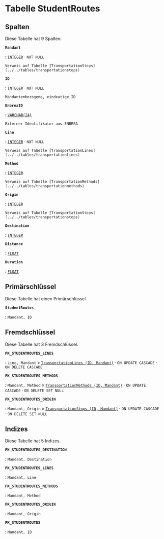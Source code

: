 # Tabelle **StudentRoutes**

## Spalten

Diese Tabelle hat 9 Spalten.

**`Mandant`**

:   [`INTEGER`](https://firebirdsql.org/file/documentation/html/en/refdocs/fblangref40/firebird-40-language-reference.html#fblangref40-datatypes-inttypes) · `NOT NULL`

    Verweis auf Tabelle [TransportationStops](../../tables/transportationstops)

**`ID`**

:   [`INTEGER`](https://firebirdsql.org/file/documentation/html/en/refdocs/fblangref40/firebird-40-language-reference.html#fblangref40-datatypes-inttypes) · `NOT NULL`

    Mandantenbezogene, eindeutige ID

**`EnbreaID`**

:   [`VARCHAR(24)`](https://firebirdsql.org/file/documentation/html/en/refdocs/fblangref40/firebird-40-language-reference.html#fblangref40-datatypes-chartypes)

    Externer Identifikator aus ENBREA

**`Line`**

:   [`INTEGER`](https://firebirdsql.org/file/documentation/html/en/refdocs/fblangref40/firebird-40-language-reference.html#fblangref40-datatypes-inttypes) · `NOT NULL`

    Verweis auf Tabelle [TransportationLines](../../tables/transportationlines)

**`Method`**

:   [`INTEGER`](https://firebirdsql.org/file/documentation/html/en/refdocs/fblangref40/firebird-40-language-reference.html#fblangref40-datatypes-inttypes)

    Verweis auf Tabelle [TransportationMethods](../../tables/transportationmethods)

**`Origin`**

:   [`INTEGER`](https://firebirdsql.org/file/documentation/html/en/refdocs/fblangref40/firebird-40-language-reference.html#fblangref40-datatypes-inttypes)

    Verweis auf Tabelle [TransportationStops](../../tables/transportationstops)

**`Destination`**

:   [`INTEGER`](https://firebirdsql.org/file/documentation/html/en/refdocs/fblangref40/firebird-40-language-reference.html#fblangref40-datatypes-inttypes)

**`Distance`**

:   [`FLOAT`](https://firebirdsql.org/file/documentation/html/en/refdocs/fblangref40/firebird-40-language-reference.html#fblangref40-datatypes-floattypes)

**`Duration`**

:   [`FLOAT`](https://firebirdsql.org/file/documentation/html/en/refdocs/fblangref40/firebird-40-language-reference.html#fblangref40-datatypes-floattypes)

## Primärschlüssel

Diese Tabelle hat einen Primärschlüssel.

**`StudentRoutes`**

:   `Mandant, ID`

## Fremdschlüssel

Diese Tabelle hat 3 Fremdschlüssel.

**`FK_STUDENTROUTES_LINES`**

:   `Line, Mandant` » [`TransportationLines (ID, Mandant)`](../../tables/transportationlines) · `ON UPDATE CASCADE` · `ON DELETE CASCADE`

**`FK_STUDENTROUTES_METHODS`**

:   `Mandant, Method` » [`TransportationMethods (ID, Mandant)`](../../tables/transportationmethods) · `ON UPDATE CASCADE` · `ON DELETE SET NULL`

**`FK_STUDENTROUTES_ORIGIN`**

:   `Mandant, Origin` » [`TransportationStops (ID, Mandant)`](../../tables/transportationstops) · `ON UPDATE CASCADE` · `ON DELETE SET NULL`

## Indizes

Diese Tabelle hat 5 Indizes.

**`FK_STUDENTROUTES_DESTINATION`**

:   `Mandant, Destination`

**`FK_STUDENTROUTES_LINES`**

:   `Mandant, Line`

**`FK_STUDENTROUTES_METHODS`**

:   `Mandant, Method`

**`FK_STUDENTROUTES_ORIGIN`**

:   `Mandant, Origin`

**`PK_STUDENTROUTES`**

:   `Mandant, ID`
